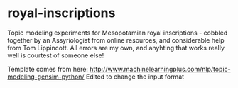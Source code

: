 # royal-inscriptions
Topic modeling experiments for Mesopotamian royal inscriptions - cobbled together by an Assyriologist from online resources, and considerable help from Tom Lippincott. All errors are my own, and anyhting that works really well is courtest of someone else!

Template comes from here: http://www.machinelearningplus.com/nlp/topic-modeling-gensim-python/
Edited to change the input format
